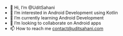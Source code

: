 - 👋 Hi, I’m @UditSahani
- 👀 I’m interested in Android Development using Kotlin
- 🌱 I’m currently learning Android Development
- 💞️ I’m looking to collaborate on Android apps
- 📫 How to reach me contact@uditsahani.com

<!---
UditSahani/UditSahani is a ✨ special ✨ repository because its `README.md` (this file) appears on your GitHub profile.
You can click the Preview link to take a look at your changes.
--->
